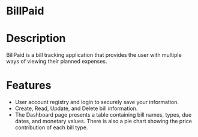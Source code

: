 # BillPaid

# Description
BillPaid is a bill tracking application that provides the user with multiple ways of viewing their planned expenses.

# Features
- User account registry and login to securely save your information.
- Create, Read, Update, and Delete bill information.
- The Dashboard page presents a table containing bill names, types, due dates, and monetary values. There is also a pie chart showing the price contribution of each bill type.
